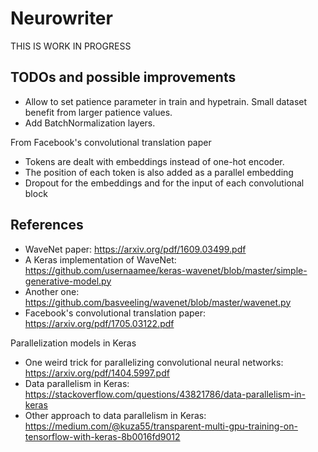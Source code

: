 # Neurowriter

THIS IS WORK IN PROGRESS

## TODOs and possible improvements

* Allow to set patience parameter in train and hypetrain. Small dataset benefit from larger patience values.
* Add BatchNormalization layers.

From Facebook's convolutional translation paper

* Tokens are dealt with embeddings instead of one-hot encoder.
* The position of each token is also added as a parallel embedding
* Dropout for the embeddings and for the input of each convolutional block

## References

* WaveNet paper: https://arxiv.org/pdf/1609.03499.pdf
* A Keras implementation of WaveNet: https://github.com/usernaamee/keras-wavenet/blob/master/simple-generative-model.py
* Another one: https://github.com/basveeling/wavenet/blob/master/wavenet.py
* Facebook's convolutional translation paper: https://arxiv.org/pdf/1705.03122.pdf

Parallelization models in Keras

* One weird trick for parallelizing convolutional neural networks: https://arxiv.org/pdf/1404.5997.pdf
* Data parallelism in Keras: https://stackoverflow.com/questions/43821786/data-parallelism-in-keras
* Other approach to data parallelism in Keras: https://medium.com/@kuza55/transparent-multi-gpu-training-on-tensorflow-with-keras-8b0016fd9012


